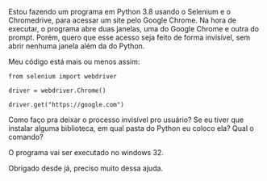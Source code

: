 Estou fazendo um programa em Python 3.8 usando o Selenium e o Chromedrive,
para acessar um site pelo Google Chrome. Na hora de executar, o programa abre duas janelas, uma do
Google Chrome e outra do prompt. Porém, quero que esse acesso seja feito de forma invisível, sem
abrir nenhuma janela além da do Python.

Meu código está mais ou menos assim:

    from selenium import webdriver
    
    driver = webdriver.Chrome()
    
    driver.get("https://google.com")

Como faço pra deixar o processo invisível pro usuário? 
Se eu tiver que instalar alguma biblioteca, em qual pasta do Python eu coloco ela? Qual o comando?

O programa vai ser executado no windows 32.

Obrigado desde já, preciso muito dessa ajuda.

